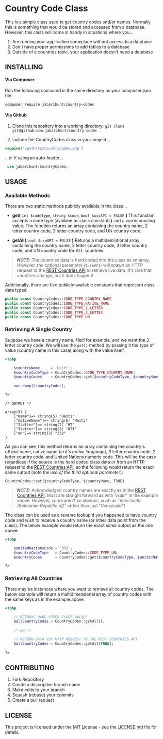 
# Country Code Class

This is a simple class used to get country codes and/or names.  Normally this is something that would be stored and accessed from a database.  However, this class will come in handy in situations where you...

1. Are running your application someplace without access to a database
2. Don't have proper permissions to add tables to a database
3. Outside of a countries table, your application doesn't need a database

## INSTALLING

#### Via Composer

Run the following command in the same directory as your composer.json file:

`composer require jabarihunt/country-codes`

#### Via Github

1. Clone this repository into a working directory: `git clone git@github.com:jabarihunt/country-codes .`

2. Include the CountryCodes class in your project...

```php
require('/path/to/CountryCodes.php')
```
...or if using an auto-loader...
```php
 use jabarihunt/CountryCodes;
```

## USAGE

### Available Methods

There are two static methods publicly available in the class...

- **get(** `int $codeType`, `string $code`, `bool $useAPI = FALSE` **)**
This function accepts a code type (availabe as class constants) and a corresponding value. The function returns an array containing the country name, 2 letter country code, 3 letter country code, and UN country code.

- **getAll(** `bool $useAPI = FALSE` **)**
Returns a multidemintional array containing the country name, 2 letter country code, 3 letter country code, and UN country code for ALL countries.

> ***NOTE:*** The countries data is hard coded into the class as an array.  However, the optional parameter (`$useAPI`) will spawn an HTTP request to the [REST Countries API](https://restcountries.eu/) to retrieve live data.  It's rare that countries change, but it does happen!

Additionally, there are five publicly available constants that represent class data types:
 ```php
public const CountryCodes::CODE_TYPE_COUNTRY_NAME
public const CountryCodes::CODE_TYPE_NATIVE_NAME
public const CountryCodes::CODE_TYPE_2_LETTER
public const CountryCodes::CODE_TYPE_3_LETTER
public const CountryCodes::CODE_TYPE_UN
```

### Retrieving A Single Country

Suppose we have a country name, *Haiti* for example, and we want the 3 letter country code.  We will use the `get()` method by passing it the type of value (country name in this case) along with the value itself.

```php
<?php

    $countryName     = 'Haiti';
    $countryCodeType = CountryCodes::CODE_TYPE_COUNTRY_NAME;
    $countryCodes    = CountryCodes::get($countryCodeType, $countryName);
    
    var_dump($countryCodes);

?>
```
```
/* OUTPUT */

array(5) {
    ["name"]=> string(5) "Haiti"
    ["nativeName"]=> string(6) "Haïti"
    ["2letter"]=> string(2) "HT"
    ["3letter"]=> string(3) "HTI"
    ["un"]=> string(3) "332"
}
```

As you can see, this method returns an array containing the country's official name, native name (*in it's native language*), 3 letter country code, 2 letter country code, and United Nations numeric code.  This will be the case regardless if the source is the hard coded class data or from an HTTP request to the [REST Countries API](https://restcountries.eu/), so the following would return the exact same output (*note the use of the third optional parameter*):

`CountryCodes::get($countryCodeType, $countryName, TRUE)`

> ***NOTE:*** Acknowledged country names are exactly as in the [REST Countries API](https://restcountries.eu/).  Most are straight forward as with "*Haiti*" in the example above.  However, some aren't so obvious, such as "*Venezuela (Bolivarian Republic of)*" rather than just "*Venezuela*"!

The class can be used as a reverse lookup if you happened to have country code and wish to receive a country name (or other data point from the class).  The below example would return the exact same output as the one above:

```php
<?php

    $unitedNationsCode = '332';
    $countryCodeType   = CountryCodes::CODE_TYPE_UN;
    $countryCodes      = CountryCodes::get($countryCodeType, $unitedNationsCode);

?>
```

### Retrieving All Countries

There may be instances where you want to retrieve all country codes.  The below example will return a multidimensional array of country codes with the same keys as in the example above.

```php
<?php

    // RETURNS HARD CODED CLASS VALUES
    $allCountryCodes = CountryCodes::getAll(); 
    
    /* OR */

    // RETURN DATA VIA HTTP REQUEST TO THE REST COUNTRIES API 
    $allCountryCodes = CountryCodes::getAll(TRUE);
    
?>
```

## CONTRIBUTING

1. Fork Repository
2. Create a descriptive branch name
3. Make edits to your branch
4. Squash (rebase) your commits
5. Create a pull request

## LICENSE

This project is licensed under the MIT License - see the [LICENSE.md](LICENSE.md) file for details.